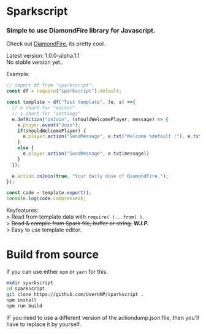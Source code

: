 # Sparkscript
### Simple to use DiamondFire library for Javascript.

Check out [DiamondFire](https://mcdiamondfire.com), its pretty cool.  

Latest version: 1.0.0-alpha.1.1  
No stable version yet..

Example:
```javascript
// import df from "sparkscript";
const df = require("sparkscript").default;

const template = df("Test template", (e, s) =>{
  // e short for "editor"
  // s short for "settings"
  e.defAction("onJoin", (shouldWelcomePlayer, message) => {
    e.player.event("Join");
    if(shouldWelcomePlayer) {
      e.player.action("SendMessage", e.txt("Welcome %default !"), e.txt(message));
    }
    else {
      e.player.action("SendMessage", e.txt(message))
    }
  });

  e.action.onJoin(true, "Your daily dose of DiamondFire.");
});

const code = template.export();
console.log(code.compressed);
```

Keyfeatures:  
\> Read from template data with `require( )...from( )`.  
\> ~~Read & compile from Spark file, buffer or string.~~ **_W.I.P._**  
\> Easy to use template editor.  

# Build from source

If you can use either `npm` or `yarn` for this.  

```bash
mkdir sparkscript
cd sparkscript
git clone https://github.com/UserUNP/sparkscript .
npm install
npm run build
```

IF you need to use a different version of the actiondump.json file,
then you'll have to replace it by yourself.
